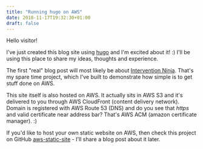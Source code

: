 ```yaml
---
title: "Running hugo on AWS"
date: 2018-11-17T19:32:30+01:00
draft: false
---
```


Hello visitor! 

I've just created this blog site using <a href="https://gohugo.io/" target="_blank">hugo</a> and I'm excited about it! :) I'll be using this place to share my ideas, thoughts and experience. 

The first "real" blog post will most likely be about <a href="https://www.intervention.ninja/" target="_blank">Intervention Ninja</a>. That's my spare time project, which I've built to demonstrate how simple is to get stuff done on AWS.

This site itself is also hosted on AWS. It actually sits in AWS S3 and it's delivered to you through AWS CloudFront (content delivery network). 
Domain is registered with AWS Route 53 (DNS) and do you see that *https* and valid certificate near address bar? 
That's AWS ACM (amazon certificate manager). :) 

If you'd like to host your own static website on AWS, then check this project on GitHub <a href="https://github.com/pkrayzel/aws-static-site" target="_blank">aws-static-site</a> - I'll share a blog post about it later.

